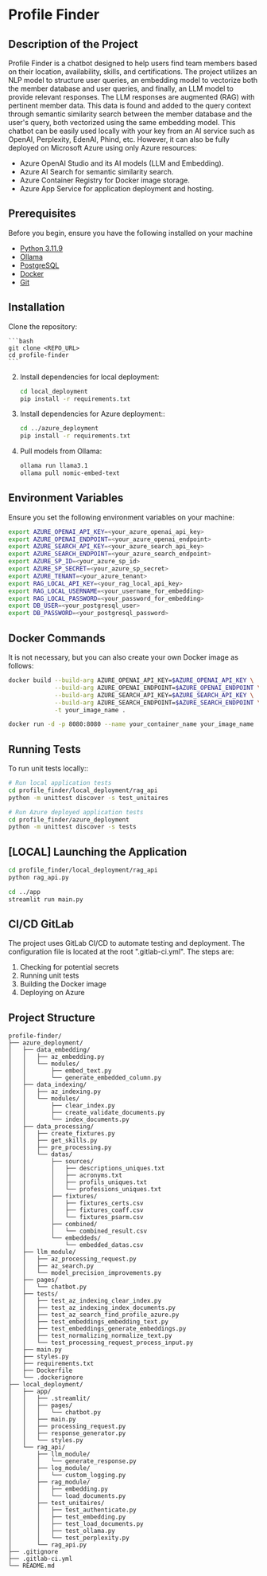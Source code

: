 # Profile Finder

## Description of the Project

Profile Finder is a chatbot designed to help users find team members based on their location, availability, skills, and certifications.
The project utilizes an NLP model to structure user queries, an embedding model to vectorize both the member database and user queries, and finally, an LLM model to provide relevant responses.
The LLM responses are augmented (RAG) with pertinent member data. This data is found and added to the query context through semantic similarity search between the member database and the user's query, both vectorized using the same embedding model.
This chatbot can be easily used locally with your key from an AI service such as OpenAI, Perplexity, EdenAI, Phind, etc.
However, it can also be fully deployed on Microsoft Azure using only Azure resources:

- Azure OpenAI Studio and its AI models (LLM and Embedding).
- Azure AI Search for semantic similarity search.
- Azure Container Registry for Docker image storage.
- Azure App Service for application deployment and hosting.

## Prerequisites

Before you begin, ensure you have the following installed on your machine

- [Python 3.11.9](https://www.python.org/downloads/release/python-3119/)
- [Ollama](https://ollama.com/download)
- [PostgreSQL](https://www.postgresql.org/download/)
- [Docker](https://www.docker.com/get-started)
- [Git](https://git-scm.com/)

## Installation

Clone the repository:

    ```bash
    git clone <REPO_URL>
    cd profile-finder
    ```

2. Install dependencies for local deployment:

   ```bash
   cd local_deployment
   pip install -r requirements.txt
   ```

3. Install dependencies for Azure deployment::

   ```bash
   cd ../azure_deployment
   pip install -r requirements.txt
   ```

4. Pull models from Ollama:

   ```bash
   ollama run llama3.1
   ollama pull nomic-embed-text
   ```

## Environment Variables

Ensure you set the following environment variables on your machine:

```bash
export AZURE_OPENAI_API_KEY=<your_azure_openai_api_key>
export AZURE_OPENAI_ENDPOINT=<your_azure_openai_endpoint>
export AZURE_SEARCH_API_KEY=<your_azure_search_api_key>
export AZURE_SEARCH_ENDPOINT=<your_azure_search_endpoint>
export AZURE_SP_ID=<your_azure_sp_id>
export AZURE_SP_SECRET=<your_azure_sp_secret>
export AZURE_TENANT=<your_azure_tenant>
export RAG_LOCAL_API_KEY=<your_rag_local_api_key>
export RAG_LOCAL_USERNAME=<your_username_for_embedding>
export RAG_LOCAL_PASSWORD=<your_password_for_embedding>
export DB_USER=<your_postgresql_user>
export DB_PASSWORD=<your_postgresql_password>
```

## Docker Commands

It is not necessary, but you can also create your own Docker image as follows:

```bash
docker build --build-arg AZURE_OPENAI_API_KEY=$AZURE_OPENAI_API_KEY \
             --build-arg AZURE_OPENAI_ENDPOINT=$AZURE_OPENAI_ENDPOINT \
             --build-arg AZURE_SEARCH_API_KEY=$AZURE_SEARCH_API_KEY \
             --build-arg AZURE_SEARCH_ENDPOINT=$AZURE_SEARCH_ENDPOINT \
             -t your_image_name .

docker run -d -p 8080:8080 --name your_container_name your_image_name
```

## Running Tests

To run unit tests locally::

```bash
# Run local application tests
cd profile_finder/local_deployment/rag_api
python -m unittest discover -s test_unitaires

# Run Azure deployed application tests
cd profile_finder/azure_deployment
python -m unittest discover -s tests
```

## [LOCAL] Launching the Application

```bash
cd profile_finder/local_deployment/rag_api
python rag_api.py

cd ../app
streamlit run main.py
```

## CI/CD GitLab

The project uses GitLab CI/CD to automate testing and deployment. The configuration file is located at the root ".gitlab-ci.yml".
The steps are:

1. Checking for potential secrets
2. Running unit tests
3. Building the Docker image
4. Deploying on Azure

## Project Structure

```
profile-finder/
├── azure_deployment/
│   ├── data_embedding/
│   │   ├── az_embedding.py
│   │   └── modules/
│   │       ├── embed_text.py
│   │       └── generate_embedded_column.py
│   ├── data_indexing/
│   │   ├── az_indexing.py
│   │   └── modules/
│   │       ├── clear_index.py
│   │       ├── create_validate_documents.py
│   │       └── index_documents.py
│   ├── data_processing/
│   │   ├── create_fixtures.py
│   │   ├── get_skills.py
│   │   ├── pre_processing.py
│   │   └── datas/
│   │       ├── sources/
│   │       │   ├── descriptions_uniques.txt
│   │       │   ├── acronyms.txt
│   │       │   ├── profils_uniques.txt
│   │       │   └── professions_uniques.txt
│   │       ├── fixtures/
│   │       │   ├── fixtures_certs.csv
│   │       │   ├── fixtures_coaff.csv
│   │       │   └── fixtures_psarm.csv
│   │       ├── combined/
│   │       │   └── combined_result.csv
│   │       └── embeddeds/
│   │           └── embedded_datas.csv
│   ├── llm_module/
│   │   ├── az_processing_request.py
│   │   ├── az_search.py
│   │   └── model_precision_improvements.py
│   ├── pages/
│   │   └── chatbot.py
│   ├── tests/
│   │   ├── test_az_indexing_clear_index.py
│   │   ├── test_az_indexing_index_documents.py
│   │   ├── test_az_search_find_profile_azure.py
│   │   ├── test_embeddings_embedding_text.py
│   │   ├── test_embeddings_generate_embeddings.py
│   │   ├── test_normalizing_normalize_text.py
│   │   └── test_processing_request_process_input.py
│   ├── main.py
│   ├── styles.py
│   ├── requirements.txt
│   ├── Dockerfile
│   └── .dockerignore
├── local_deployment/
│   ├── app/
│   │   ├── .streamlit/
│   │   ├── pages/
│   │   │   └── chatbot.py
│   │   ├── main.py
│   │   ├── processing_request.py
│   │   ├── response_generator.py
│   │   └── styles.py
│   └── rag_api/
│       ├── llm_module/
│       │   └── generate_response.py
│       ├── log_module/
│       │   └── custom_logging.py
│       ├── rag_module/
│       │   ├── embedding.py
│       │   └── load_documents.py
│       ├── test_unitaires/
│       │   ├── test_authenticate.py
│       │   ├── test_embedding.py
│       │   ├── test_load_documents.py
│       │   ├── test_ollama.py
│       │   └── test_perplexity.py
│       └── rag_api.py
├── .gitignore
├── .gitlab-ci.yml
└── README.md
```
